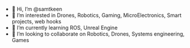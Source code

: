 - 👋 Hi, I’m @samtkeen
- 👀 I’m interested in Drones, Robotics, Gaming, MicroElectronics, Smart projects, web hooks
- 🌱 I’m currently learning ROS, Unreal Engine 
- 💞️ I’m looking to collaborate on Robotics, Drones, Systems engineering, Games

<!---
samtkeen/samtkeen is a ✨ special ✨ repository because its `README.md` (this file) appears on your GitHub profile.
You can click the Preview link to take a look at your changes.
--->

